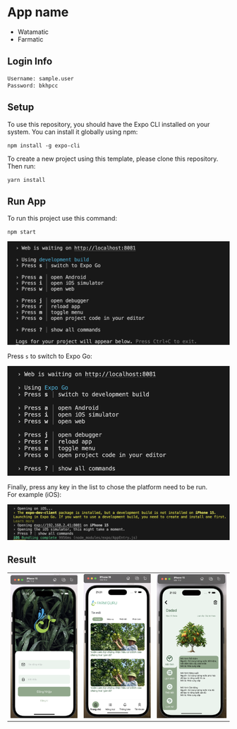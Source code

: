 # App name
- Watamatic
- Farmatic 
## Login Info
```
Username: sample.user
Password: bkhpcc
```
## Setup
To use this repository, you should have the Expo CLI installed on your system. You can install it globally using npm:
```
npm install -g expo-cli
```
To create a new project using this template, please clone this repository. Then run:
```
yarn install
```
## Run App
To run this project use this command:
```
npm start
```
![alt text](./readme-assets/image.png)

Press `s` to switch to Expo Go:

![alt text](./readme-assets/image-1.png)

Finally, press any key in the list to chose the platform need to be run.\
For example (iOS):

![alt text](./readme-assets/image-2.png)

## Result

<table>
  <tr>
    <td><img src="./readme-assets/image-3.png" alt="Alt Text" width="100%"></td>
    <td><img src="./readme-assets/image-4.png" alt="Alt Text" width="100%"></td>
    <td><img src="./readme-assets/image-5.png" alt="Alt Text" width="100%"></td>
  </tr>
</table>